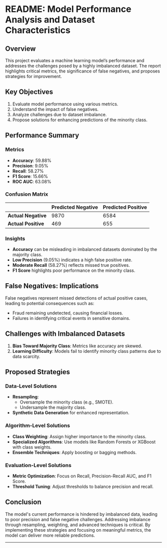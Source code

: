 # README: Model Performance Analysis and Dataset Characteristics

## Overview
This project evaluates a machine learning model’s performance and addresses the challenges posed by a highly imbalanced dataset. The report highlights critical metrics, the significance of false negatives, and proposes strategies for improvement.

## Key Objectives
1. Evaluate model performance using various metrics.
2. Understand the impact of false negatives.
3. Analyze challenges due to dataset imbalance.
4. Propose solutions for enhancing predictions of the minority class.

## Performance Summary
### Metrics
- **Accuracy**: 59.88%
- **Precision**: 9.05%
- **Recall**: 58.27%
- **F1 Score**: 15.66%
- **ROC AUC**: 63.08%

### Confusion Matrix
|               | Predicted Negative | Predicted Positive |
|---------------|--------------------|--------------------|
| **Actual Negative** | 9870               | 6584               |
| **Actual Positive** | 469                | 655                |

### Insights
- **Accuracy** can be misleading in imbalanced datasets dominated by the majority class.
- **Low Precision** (9.05%) indicates a high false positive rate.
- **Moderate Recall** (58.27%) reflects missed true positives.
- **F1 Score** highlights poor performance on the minority class.

## False Negatives: Implications
False negatives represent missed detections of actual positive cases, leading to potential consequences such as:
- Fraud remaining undetected, causing financial losses.
- Failures in identifying critical events in sensitive domains.

## Challenges with Imbalanced Datasets
1. **Bias Toward Majority Class**: Metrics like accuracy are skewed.
2. **Learning Difficulty**: Models fail to identify minority class patterns due to data scarcity.

## Proposed Strategies
### Data-Level Solutions
- **Resampling**:
  - Oversample the minority class (e.g., SMOTE).
  - Undersample the majority class.
- **Synthetic Data Generation** for enhanced representation.

### Algorithm-Level Solutions
- **Class Weighting**: Assign higher importance to the minority class.
- **Specialized Algorithms**: Use models like Random Forests or XGBoost with class weights.
- **Ensemble Techniques**: Apply boosting or bagging methods.

### Evaluation-Level Solutions
- **Metric Optimization**: Focus on Recall, Precision-Recall AUC, and F1 Score.
- **Threshold Tuning**: Adjust thresholds to balance precision and recall.

## Conclusion
The model's current performance is hindered by imbalanced data, leading to poor precision and false negative challenges. Addressing imbalance through resampling, weighting, and advanced techniques is critical. By implementing these strategies and focusing on meaningful metrics, the model can deliver more reliable predictions.

---

